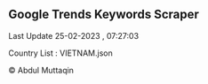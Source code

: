 

## Google Trends Keywords Scraper 
 
Last Update 25-02-2023 , 07:27:03

Country List :
VIETNAM.json



© Abdul Muttaqin 
